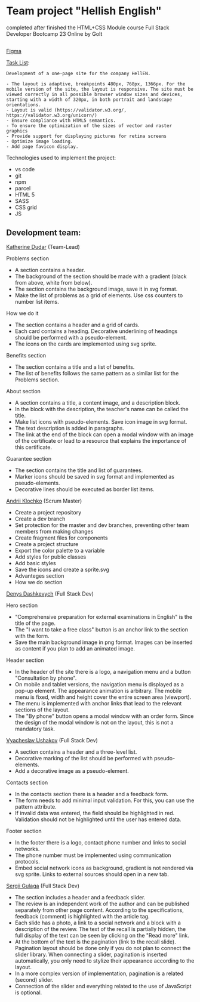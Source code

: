 # Team project "Hellish English"

completed after finished the HTML+CSS Module course Full Stack Developer
Bootcamp 23 Online by GoIt

##

[Figma](https://www.figma.com/file/FNysc9PLjxJA9IeWBXlEIU/Hellish-English?node-id=0%3A1)



[Task List](https://docs.google.com/document/d/1vkc0exHGKOHhv6TUe5bcE2eqJ5-seUrDjefME9gjgec/edit):

```
Development of a one-page site for the company HellEN.

- The layout is adaptive, breakpoints 480px, 768px, 1366px. For the mobile version of the site, the layout is responsive. The site must be viewed correctly in all possible browser window sizes and devices, starting with a width of 320px, in both portrait and landscape orientations.
- Layout is valid (https://validator.w3.org/, https://validator.w3.org/unicorn/)
- Ensure compliance with HTML5 semantics.
- To ensure the optimization of the sizes of vector and raster graphics
- Provide support for displaying pictures for retina screens
- Optimize image loading.
- Add page favicon display.
```

Technologies used to implement the project:

- vs code
- git
- npm
- parcel
- HTML 5
- SASS
- CSS grid
- JS

## Development team:

[Katherine Dudar](https://github.com/Katherineeeeeeee) (Team-Lead)

Problems section

- A section contains a header.
- The background of the section should be made with a gradient (black from
  above, white from below).
- The section contains the background image, save it in svg format.
- Make the list of problems as a grid of elements. Use css counters to number
  list items.

How we do it

- The section contains a header and a grid of cards.
- Each card contains a heading. Decorative underlining of headings should be
  performed with a pseudo-element.
- The icons on the cards are implemented using svg sprite.

Benefits section

- The section contains a title and a list of benefits.
- The list of benefits follows the same pattern as a similar list for the
  Problems section.

About section

- A section contains a title, a content image, and a description block.
- In the block with the description, the teacher's name can be called the title.
- Make list icons with pseudo-elements. Save icon image in svg format.
- The text description is added in paragraphs.
- The link at the end of the block can open a modal window with an image of the
  certificate or lead to a resource that explains the importance of this
  certificate.

Guarantee section

- The section contains the title and list of guarantees.
- Marker icons should be saved in svg format and implemented as pseudo-elements.
- Decorative lines should be executed as border list items.

[Andrii Klochko](https://github.com/oLORDer) (Scrum Master)

- Create a project repository
- Create a dev branch
- Set protection for the master and dev branches, preventing other team members
  from making changes
- Create fragment files for components
- Create a project structure
- Export the color palette to a variable
- Add styles for public classes
- Add basic styles
- Save the icons and create a sprite.svg
- Advanteges section
- How we do section

[Denys Dashkevych](https://github.com/MajorPrestige) (Full Stack Dev)

Hero section

- "Comprehensive preparation for external examinations in English" is the title
  of the page.
- The "I want to take a free class" button is an anchor link to the section with
  the form.
- Save the main background image in png format. Images can be inserted as
  content if you plan to add an animated image.

Header section

- In the header of the site there is a logo, a navigation menu and a button
  "Consultation by phone".
- On mobile and tablet versions, the navigation menu is displayed as a pop-up
  element. The appearance animation is arbitrary. The mobile menu is fixed,
  width and height cover the entire screen area (viewport).
- The menu is implemented with anchor links that lead to the relevant sections
  of the layout.
- The "By phone" button opens a modal window with an order form. Since the
  design of the modal window is not on the layout, this is not a mandatory task.

[Vyacheslav Ushakov](https://github.com/zerkel1991) (Full Stack Dev)

- A section contains a header and a three-level list.
- Decorative marking of the list should be performed with pseudo-elements.
- Add a decorative image as a pseudo-element.

Contacts section

- In the contacts section there is a header and a feedback form.
- The form needs to add minimal input validation. For this, you can use the
  pattern attribute.
- If invalid data was entered, the field should be highlighted in red.
  Validation should not be highlighted until the user has entered data.

Footer section

- In the footer there is a logo, contact phone number and links to social
  networks.
- The phone number must be implemented using communication protocols.
- Embed social network icons as background, gradient is not rendered via svg
  sprite. Links to external sources should open in a new tab.

[Sergii Gulaga](https://github.com/Ry6ens) (Full Stack Dev)

- The section includes a header and a feedback slider.
- The review is an independent work of the author and can be published
  separately from other page content. According to the specifications, feedback
  (comment) is highlighted with the article tag.
- Each slide has a photo, a link to a social network and a block with a
  description of the review. The text of the recall is partially hidden, the
  full display of the text can be seen by clicking on the "Read more" link.
- At the bottom of the text is the pagination (link to the recall slide).
  Pagination layout should be done only if you do not plan to connect the slider
  library. When connecting a slider, pagination is inserted automatically, you
  only need to stylize their appearance according to the layout.
- In a more complex version of implementation, pagination is a related (second)
  slider.
- Connection of the slider and everything related to the use of JavaScript is
  optional.
